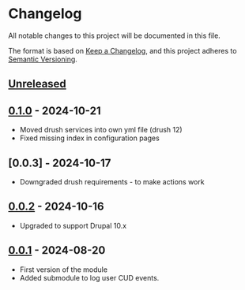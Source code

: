 <!-- markdownlint-disable MD024 -->
# Changelog

All notable changes to this project will be documented in this file.

The format is based on [Keep a Changelog](https://keepachangelog.com/en/1.1.0/),
and this project adheres to [Semantic Versioning](https://semver.org/spec/v2.0.0.html).

## [Unreleased]

## [0.1.0] - 2024-10-21

- Moved drush services into own yml file (drush 12)
- Fixed missing index in configuration pages

## [0.0.3] - 2024-10-17

- Downgraded drush requirements - to make actions work

## [0.0.2] - 2024-10-16

- Upgraded to support Drupal 10.x

## [0.0.1] - 2024-08-20

- First version of the module
- Added submodule to log user CUD events.

[Unreleased]: https://github.com/OS2web/os2web_audit/compare/develop...HEAD
[0.1.0]: https://github.com/OS2web/os2web_audit/compare/0.0.3...0.1.0
[0.0.2]: https://github.com/OS2web/os2web_audit/compare/0.0.2...0.0.3
[0.0.2]: https://github.com/OS2web/os2web_audit/compare/0.0.1...0.0.2
[0.0.1]: https://github.com/OS2web/os2web_audit/releases/tag/0.0.1
